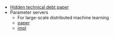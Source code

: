 - [Hidden technical debt paper](https://papers.nips.cc/paper/5656-hidden-technical-debt-in-machine-learning-systems.pdf)
- Parameter servers
  - For large-scale distributed machine learning
  - [paper](https://www.cs.cmu.edu/~muli/file/parameter_server_osdi14.pdf)
  - [impl](https://github.com/dmlc/ps-lite)
